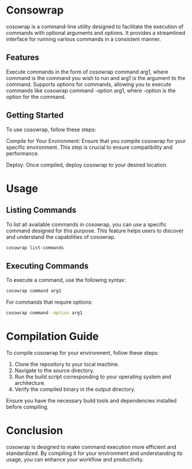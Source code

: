 # Consowrap

cosowrap is a command-line utility designed to facilitate the execution of commands with optional arguments and options. It provides a streamlined interface for running various commands in a consistent manner.

## Features
Execute commands in the form of cosowrap command arg1, where command is the command you wish to run and arg1 is the argument to the command.
Supports options for commands, allowing you to execute commands like cosowrap command -option arg1, where -option is the option for the command.

## Getting Started
To use cosowrap, follow these steps:

Compile for Your Environment: Ensure that you compile cosowrap for your specific environment. This step is crucial to ensure compatibility and performance.

Deploy: Once compiled, deploy cosowrap to your desired location.

# Usage

## Listing Commands
To list all available commands in cosowrap, you can use a specific command designed for this purpose. This feature helps users to discover and understand the capabilities of cosowrap.

```bash
cosowrap list-commands
```

## Executing Commands
To execute a command, use the following syntax:

```bash
cosowrap command arg1
```

For commands that require options:

```bash
cosowrap command -option arg1
```

# Compilation Guide
To compile cosowrap for your environment, follow these steps:

1. Clone the repository to your local machine.
2. Navigate to the source directory.
3. Run the build script corresponding to your operating system and architecture.
4. Verify the compiled binary in the output directory.


Ensure you have the necessary build tools and dependencies installed before compiling.

# Conclusion

cosowrap is designed to make command execution more efficient and standardized. By compiling it for your environment and understanding its usage, you can enhance your workflow and productivity.

